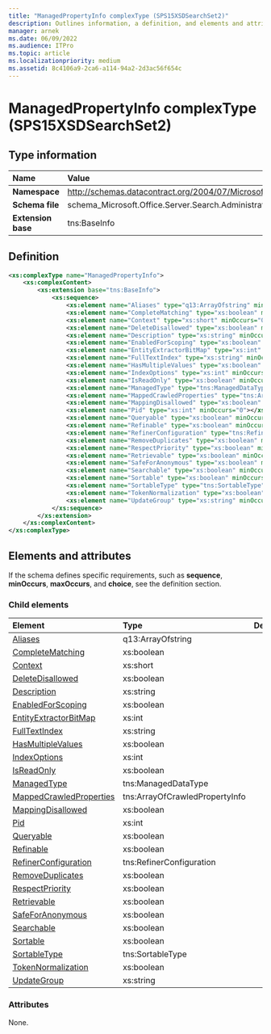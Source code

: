 ```yaml
---
title: "ManagedPropertyInfo complexType (SPS15XSDSearchSet2)"
description: Outlines information, a definition, and elements and attributes for the ManagedPropertyInfo complexType in Sharepoint.
manager: arnek
ms.date: 06/09/2022
ms.audience: ITPro
ms.topic: article
ms.localizationpriority: medium
ms.assetid: 8c4106a9-2ca6-a114-94a2-2d3ac56f654c
---
```


# ManagedPropertyInfo complexType (SPS15XSDSearchSet2)



## Type information
|Name|Value|
|:-----|:-----|
|**Namespace** |http://schemas.datacontract.org/2004/07/Microsoft.Office.Server.Search.Administration   |
|**Schema file** |schema_Microsoft.Office.Server.Search.Administration.xsd  |
|**Extension base** |tns:BaseInfo  |

## Definition

```XML
<xs:complexType name="ManagedPropertyInfo">
    <xs:complexContent>
        <xs:extension base="tns:BaseInfo">
            <xs:sequence>
                <xs:element name="Aliases" type="q13:ArrayOfstring" minOccurs="0"></xs:element>
                <xs:element name="CompleteMatching" type="xs:boolean" minOccurs="0"></xs:element>
                <xs:element name="Context" type="xs:short" minOccurs="0"></xs:element>
                <xs:element name="DeleteDisallowed" type="xs:boolean" minOccurs="0"></xs:element>
                <xs:element name="Description" type="xs:string" minOccurs="0"></xs:element>
                <xs:element name="EnabledForScoping" type="xs:boolean" minOccurs="0"></xs:element>
                <xs:element name="EntityExtractorBitMap" type="xs:int" minOccurs="0"></xs:element>
                <xs:element name="FullTextIndex" type="xs:string" minOccurs="0"></xs:element>
                <xs:element name="HasMultipleValues" type="xs:boolean" minOccurs="0"></xs:element>
                <xs:element name="IndexOptions" type="xs:int" minOccurs="0"></xs:element>
                <xs:element name="IsReadOnly" type="xs:boolean" minOccurs="0"></xs:element>
                <xs:element name="ManagedType" type="tns:ManagedDataType" minOccurs="0"></xs:element>
                <xs:element name="MappedCrawledProperties" type="tns:ArrayOfCrawledPropertyInfo" minOccurs="0"></xs:element>
                <xs:element name="MappingDisallowed" type="xs:boolean" minOccurs="0"></xs:element>
                <xs:element name="Pid" type="xs:int" minOccurs="0"></xs:element>
                <xs:element name="Queryable" type="xs:boolean" minOccurs="0"></xs:element>
                <xs:element name="Refinable" type="xs:boolean" minOccurs="0"></xs:element>
                <xs:element name="RefinerConfiguration" type="tns:RefinerConfiguration" minOccurs="0"></xs:element>
                <xs:element name="RemoveDuplicates" type="xs:boolean" minOccurs="0"></xs:element>
                <xs:element name="RespectPriority" type="xs:boolean" minOccurs="0"></xs:element>
                <xs:element name="Retrievable" type="xs:boolean" minOccurs="0"></xs:element>
                <xs:element name="SafeForAnonymous" type="xs:boolean" minOccurs="0"></xs:element>
                <xs:element name="Searchable" type="xs:boolean" minOccurs="0"></xs:element>
                <xs:element name="Sortable" type="xs:boolean" minOccurs="0"></xs:element>
                <xs:element name="SortableType" type="tns:SortableType" minOccurs="0"></xs:element>
                <xs:element name="TokenNormalization" type="xs:boolean" minOccurs="0"></xs:element>
                <xs:element name="UpdateGroup" type="xs:string" minOccurs="0"></xs:element>
            </xs:sequence>
        </xs:extension>
    </xs:complexContent>
</xs:complexType>

```

## Elements and attributes

If the schema defines specific requirements, such as **sequence**, **minOccurs**, **maxOccurs**, and **choice**, see the definition section.

### Child elements

|**Element**|**Type**|**Description**|
|:-----|:-----|:-----|
|[Aliases](aliases-element-managedpropertyinfo-complextypesps15xsdsearchset2.md) <br/> |q13:ArrayOfstring  <br/> ||
|[CompleteMatching](completematching-element-managedpropertyinfo-complextypesps15xsdsearchset2.md) <br/> |xs:boolean  <br/> ||
|[Context](context-element-managedpropertyinfo-complextypesps15xsdsearchset2.md) <br/> |xs:short  <br/> ||
|[DeleteDisallowed](deletedisallowed-element-managedpropertyinfo-complextypesps15xsdsearchset2.md) <br/> |xs:boolean  <br/> ||
|[Description](description-element-managedpropertyinfo-complextypesps15xsdsearchset2.md) <br/> |xs:string  <br/> ||
|[EnabledForScoping](enabledforscoping-element-managedpropertyinfo-complextypesps15xsdsearchset2.md) <br/> |xs:boolean  <br/> ||
|[EntityExtractorBitMap](entityextractorbitmap-element-managedpropertyinfo-complextypesps15xsdsearchset2.md) <br/> |xs:int  <br/> ||
|[FullTextIndex](fulltextindex-element-managedpropertyinfo-complextypesps15xsdsearchset2.md) <br/> |xs:string  <br/> ||
|[HasMultipleValues](hasmultiplevalues-element-managedpropertyinfo-complextypesps15xsdsearchset2.md) <br/> |xs:boolean  <br/> ||
|[IndexOptions](indexoptions-element-managedpropertyinfo-complextypesps15xsdsearchset2.md) <br/> |xs:int  <br/> ||
|[IsReadOnly](isreadonly-element-managedpropertyinfo-complextypesps15xsdsearchset2.md) <br/> |xs:boolean  <br/> ||
|[ManagedType](managedtype-element-managedpropertyinfo-complextypesps15xsdsearchset2.md) <br/> |tns:ManagedDataType  <br/> ||
|[MappedCrawledProperties](mappedcrawledproperties-element-managedpropertyinfo-complextypesps15xsdsearchset.md) <br/> |tns:ArrayOfCrawledPropertyInfo  <br/> ||
|[MappingDisallowed](mappingdisallowed-element-managedpropertyinfo-complextypesps15xsdsearchset2.md) <br/> |xs:boolean  <br/> ||
|[Pid](pid-element-managedpropertyinfo-complextypesps15xsdsearchset2.md) <br/> |xs:int  <br/> ||
|[Queryable](queryable-element-managedpropertyinfo-complextypesps15xsdsearchset2.md) <br/> |xs:boolean  <br/> ||
|[Refinable](refinable-element-managedpropertyinfo-complextypesps15xsdsearchset2.md) <br/> |xs:boolean  <br/> ||
|[RefinerConfiguration](refinerconfiguration-element-managedpropertyinfo-complextypesps15xsdsearchset2.md) <br/> |tns:RefinerConfiguration  <br/> ||
|[RemoveDuplicates](removeduplicates-element-managedpropertyinfo-complextypesps15xsdsearchset2.md) <br/> |xs:boolean  <br/> ||
|[RespectPriority](respectpriority-element-managedpropertyinfo-complextypesps15xsdsearchset2.md) <br/> |xs:boolean  <br/> ||
|[Retrievable](retrievable-element-managedpropertyinfo-complextypesps15xsdsearchset2.md) <br/> |xs:boolean  <br/> ||
|[SafeForAnonymous](safeforanonymous-element-managedpropertyinfo-complextypesps15xsdsearchset2.md) <br/> |xs:boolean  <br/> ||
|[Searchable](searchable-element-managedpropertyinfo-complextypesps15xsdsearchset2.md) <br/> |xs:boolean  <br/> ||
|[Sortable](sortable-element-managedpropertyinfo-complextypesps15xsdsearchset2.md) <br/> |xs:boolean  <br/> ||
|[SortableType](sortabletype-element-managedpropertyinfo-complextypesps15xsdsearchset2.md) <br/> |tns:SortableType  <br/> ||
|[TokenNormalization](tokennormalization-element-managedpropertyinfo-complextypesps15xsdsearchset2.md) <br/> |xs:boolean  <br/> ||
|[UpdateGroup](updategroup-element-managedpropertyinfo-complextypesps15xsdsearchset2.md) <br/> |xs:string  <br/> ||

### Attributes

None.
